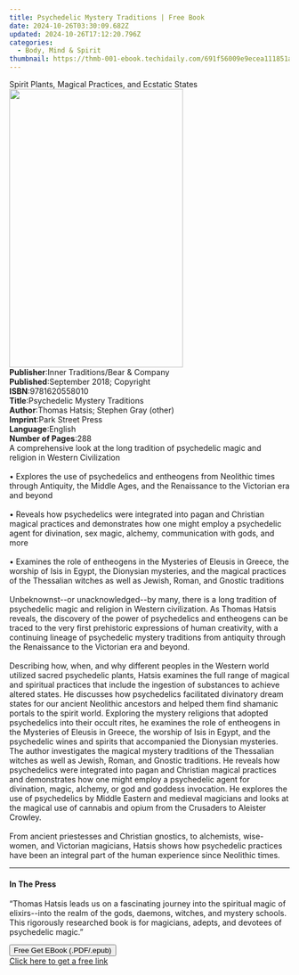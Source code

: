 ```yaml
---
title: Psychedelic Mystery Traditions | Free Book
date: 2024-10-26T03:30:09.682Z
updated: 2024-10-26T17:12:20.796Z
categories:
  - Body, Mind & Spirit
thumbnail: https://thmb-001-ebook.techidaily.com/691f56009e9ecea111851a27ccd197c293786765482951d51142c591ff8aad68.jpg
---
```

<main id="book-container">
  <div class="flex flex-col">
    <div class="book-brief flex-1 py-6 px-4 sm:p-6 md:py-10 md:px-8">
      <!-- brief-->
      <div class="book-brief-main">
        Spirit Plants, Magical Practices, and Ecstatic States
      </div>
    </div>
    <div
      class="book-meta-info flex-1 grid gap-4 col-start-1 col-end-3 row-start-1 sm:mb-6 sm:grid-cols-4 lg:gap-6 lg:col-start-2 lg:row-end-6 lg:row-span-6 lg:mb-0"
    >
      <div
        class="book-meta-info-left place-content-center mt-4 p-4 text-sm leading-6 col-start-2 col-span-2 dark:text-slate-400"
      >
        <img
          class="w-full h-500 object-cover rounded-lg sm:h-255 sm:col-span-2 lg:col-span-full"
          src="https://img-001-ebook.techidaily.com/cbcdc31989dc8c6916a35d5c5b7e9dfd7ea105570f380b3674922a4f5454114e.jpg"
          alt=""
          width="312"
          height="500"
        />
      </div>
      <div
        class="book-meta-info-right mt-2 col-start-1 row-start-2 col-span-3 self-center"
      >
        <!-- meta data  -->
        <div class="flex flex-col px-4 md:px-8">
          <div class="flex-1">
            <strong>Publisher</strong>:<span class="px-2"
              >Inner Traditions/Bear &amp; Company</span
            >
          </div>
          <div class="flex-1">
            <strong>Published</strong>:<span class="px-2"
              >September 2018; Copyright</span
            >
          </div>
          <div class="flex-1">
            <strong>ISBN</strong>:<span class="px-2">9781620558010</span>
          </div>
          <div class="flex-1">
            <strong>Title</strong>:<span class="px-2"
              >Psychedelic Mystery Traditions</span
            >
          </div>
          <div class="flex-1">
            <strong>Author</strong>:<span class="px-2"
              >Thomas Hatsis; Stephen Gray (other)</span
            >
          </div>
          <div class="flex-1">
            <strong>Imprint</strong>:<span class="px-2">Park Street Press</span>
          </div>
          <div class="flex-1">
            <strong>Language</strong>:<span class="px-2">English</span>
          </div>
          <div class="flex-1">
            <strong>Number of Pages</strong>:<span class="px-2">288</span>
          </div>
        </div>
      </div>
    </div>
    <div class="book-description flex-1 py-6 px-4 sm:p-6 md:py-10 md:px-8">
      <div class="book-description-main">
        <div accordion-content="" id="description">
          A comprehensive look at the long tradition of psychedelic magic and
          religion in Western Civilization <br /><br />• Explores the use of
          psychedelics and entheogens from Neolithic times through Antiquity,
          the Middle Ages, and the Renaissance to the Victorian era and beyond
          <br /><br />• Reveals how psychedelics were integrated into pagan and
          Christian magical practices and demonstrates how one might employ a
          psychedelic agent for divination, sex magic, alchemy, communication
          with gods, and more <br /><br />• Examines the role of entheogens in
          the Mysteries of Eleusis in Greece, the worship of Isis in Egypt, the
          Dionysian mysteries, and the magical practices of the Thessalian
          witches as well as Jewish, Roman, and Gnostic traditions
          <br /><br />Unbeknownst--or unacknowledged--by many, there is a long
          tradition of psychedelic magic and religion in Western civilization.
          As Thomas Hatsis reveals, the discovery of the power of psychedelics
          and entheogens can be traced to the very first prehistoric expressions
          of human creativity, with a continuing lineage of psychedelic mystery
          traditions from antiquity through the Renaissance to the Victorian era
          and beyond. <br /><br />Describing how, when, and why different
          peoples in the Western world utilized sacred psychedelic plants,
          Hatsis examines the full range of magical and spiritual practices that
          include the ingestion of substances to achieve altered states. He
          discusses how psychedelics facilitated divinatory dream states for our
          ancient Neolithic ancestors and helped them find shamanic portals to
          the spirit world. Exploring the mystery religions that adopted
          psychedelics into their occult rites, he examines the role of
          entheogens in the Mysteries of Eleusis in Greece, the worship of Isis
          in Egypt, and the psychedelic wines and spirits that accompanied the
          Dionysian mysteries. The author investigates the magical mystery
          traditions of the Thessalian witches as well as Jewish, Roman, and
          Gnostic traditions. He reveals how psychedelics were integrated into
          pagan and Christian magical practices and demonstrates how one might
          employ a psychedelic agent for divination, magic, alchemy, or god and
          goddess invocation. He explores the use of psychedelics by Middle
          Eastern and medieval magicians and looks at the magical use of
          cannabis and opium from the Crusaders to Aleister Crowley.
          <br /><br />From ancient priestesses and Christian gnostics, to
          alchemists, wise-women, and Victorian magicians, Hatsis shows how
          psychedelic practices have been an integral part of the human
          experience since Neolithic times.
        </div>
        <div class="accordion-fader"></div>
      </div>
    </div>
    <div class="book-excerpts flex-1 py-6 px-4 sm:p-6 md:py-10 md:px-8">
      <!-- excerpts-->
      <div class="book-excerpts-main">
        <hr />
        <h4 class="placeholder placeholder-heading">
          <span>In The Press</span>
        </h4>
        <p>
          “Thomas Hatsis leads us on a fascinating journey into the spiritual
          magic of elixirs--into the realm of the gods, daemons, witches, and
          mystery schools. This rigorously researched book is for magicians,
          adepts, and devotees of psychedelic magic.”
        </p>
      </div>
    </div>
    <div
      class="book-about-author flex-1 py-6 px-4 sm:p-6 md:py-10 md:px-8"
    ></div>
    <div class="book-free-get flex-1 py-6 px-4 sm:p-6 md:py-10 md:px-8">
      <button
        id="btn-free-get"
        class="bg-blue-500 hover:bg-blue-700 text-white font-bold py-2 px-4 rounded"
      >
        Free Get EBook (.PDF/.epub)
      </button>
      <div id="countdown-display" class="px-2 text-lg mt-2"></div>
      <a
        id="free-link"
        class="hidden bg-blue-500 hover:bg-blue-700 text-white font-bold py-2 px-4 rounded"
        href="https://www.ebooks.com/en-us/book/96028126/psychedelic-mystery-traditions/thomas-hatsis/"
        target="_blank"
        >Click here to get a free link</a
      >
    </div>
    <script>
      let countdownTime = 0;
      let countdownInterval = null;
      document
        .getElementById('btn-free-get')
        .addEventListener('click', startCountdown);
      function startCountdown() {
        countdownTime = new Date().getTime() + 60000 * 3;
        countdownInterval = setInterval(updateCountdown, 1000);
        document.getElementById('btn-free-get').disabled = true;
        document
          .getElementById('btn-free-get')
          .classList.add('bg-gray-500', 'cursor-not-allowed');
      }
      function updateCountdown() {
        let currentTime = new Date().getTime();
        let timeLeft = countdownTime - currentTime;
        let secondsLeft = Math.floor(timeLeft / 1000);
        document.getElementById('countdown-display').innerHTML =
          `Remaining time: ${secondsLeft} seconds.`;
        if (secondsLeft <= 0) {
          clearInterval(countdownInterval);
          document.getElementById('btn-free-get').classList.add('hidden');
          document.getElementById('free-link').classList.remove('hidden');
          document.getElementById('countdown-display').innerHTML = '';
        }
      }
    </script>
  </div>
</main>

<ins class="adsbygoogle"
      style="display:block"
      data-ad-client="ca-pub-7571918770474297"
      data-ad-slot="8358498916"
      data-ad-format="auto"
      data-full-width-responsive="true"></ins>
    